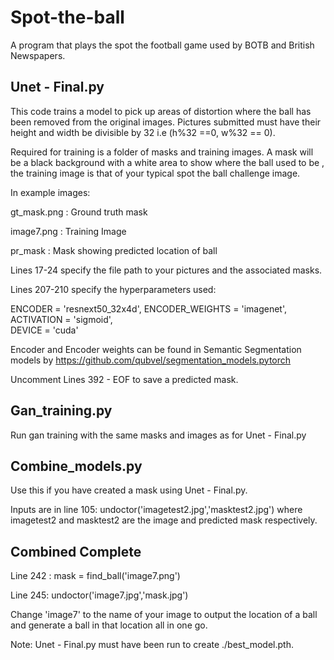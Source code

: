 # Spot-the-ball
A program that plays the spot the football game used by BOTB and British Newspapers. 


## Unet - Final.py

This code trains a model to pick up areas of distortion where the ball has been removed from the original images.
Pictures submitted must have their height and width be divisible by 32 i.e (h%32 ==0, w%32 == 0).

Required for training is a folder of masks and training images. A mask will be a black background with a white area to show where the ball used to be , the training image is that of your typical spot the ball challenge image. 

In example images: 

gt_mask.png : Ground truth mask

image7.png : Training Image

pr_mask : Mask showing predicted location of ball

Lines 17-24 specify the file path to your pictures and the associated masks.

Lines 207-210 specify the hyperparameters used:

  ENCODER = 'resnext50_32x4d', 
  ENCODER_WEIGHTS = 'imagenet', 
  ACTIVATION = 'sigmoid',  
  DEVICE = 'cuda'

Encoder and Encoder weights can be found in Semantic Segmentation models by https://github.com/qubvel/segmentation_models.pytorch

Uncomment Lines 392 - EOF to save a predicted mask.

## Gan_training.py
Run gan training with the same masks and images as for Unet - Final.py


## Combine_models.py

Use this if you have created a mask using Unet - Final.py. 

Inputs are in line 105: undoctor('imagetest2.jpg','masktest2.jpg')
where imagetest2 and masktest2 are  the image and predicted mask respectively.

## Combined Complete 

Line 242 : mask = find_ball('image7.png')

Line 245: undoctor('image7.jpg','mask.jpg')

Change 'image7' to the name of your image to output the location of a ball and generate a ball in that location all in one go. 

Note: Unet - Final.py must have been run to create ./best_model.pth.



